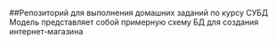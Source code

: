 
##Репозиторий для выполнения домашних заданий по курсу СУБД
Модель представляет собой примерную схему БД для создания интернет-магазина